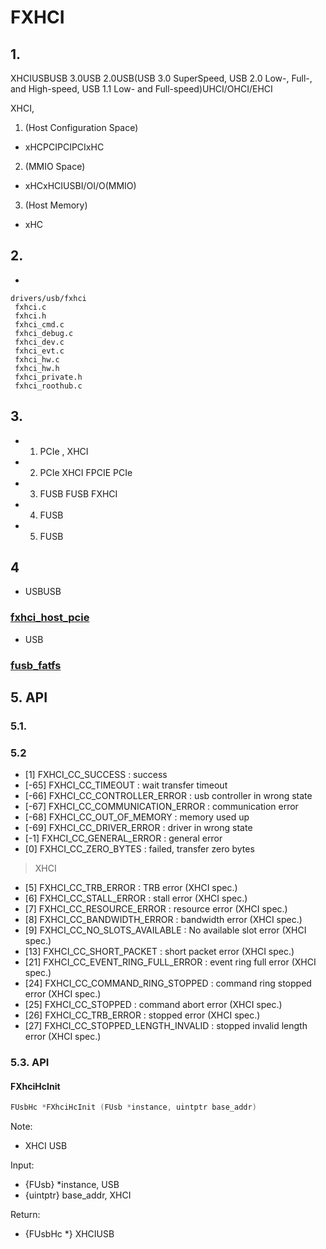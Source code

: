 # FXHCI 

## 1. 

XHCIUSBUSB 3.0USB 2.0USB(USB 3.0 SuperSpeed, USB 2.0 Low-, Full-, and High-speed, USB 1.1 Low- and Full-speed)UHCI/OHCI/EHCI

XHCI,

1. (Host Configuration Space)

- xHCPCIPCIPCIxHC

2. (MMIO Space)

- xHCxHCIUSBI/OI/O(MMIO)

3. (Host Memory)

- xHC

## 2. 

- 

```
drivers/usb/fxhci
 fxhci.c
 fxhci.h
 fxhci_cmd.c
 fxhci_debug.c
 fxhci_dev.c
 fxhci_evt.c
 fxhci_hw.c
 fxhci_hw.h
 fxhci_private.h
 fxhci_roothub.c
```

## 3. 

- 1.  PCIe ,  XHCI 
- 2.  PCIe  XHCI  FPCIE  PCIe 
- 3.  FUSB  FUSB  FXHCI 
- 4.  FUSB 
- 5.  FUSB   

## 4 

- USBUSB
### [fxhci_host_pcie](../../../baremetal/example/peripheral/usb/fxhci_host_pcie)

- USB
### [fusb_fatfs](../../../baremetal/example/storage/fusb_fatfs)

## 5. API

### 5.1. 



### 5.2  

- [1] FXHCI_CC_SUCCESS : success
- [-65] FXHCI_CC_TIMEOUT : wait transfer timeout
- [-66] FXHCI_CC_CONTROLLER_ERROR : usb controller in wrong state
- [-67] FXHCI_CC_COMMUNICATION_ERROR : communication error
- [-68] FXHCI_CC_OUT_OF_MEMORY : memory used up
- [-69] FXHCI_CC_DRIVER_ERROR : driver in wrong state
- [-1] FXHCI_CC_GENERAL_ERROR : general error
- [0] FXHCI_CC_ZERO_BYTES : failed, transfer zero bytes

>XHCI
- [5] FXHCI_CC_TRB_ERROR : TRB error (XHCI spec.)
- [6] FXHCI_CC_STALL_ERROR : stall error (XHCI spec.)
- [7] FXHCI_CC_RESOURCE_ERROR : resource error (XHCI spec.)
- [8] FXHCI_CC_BANDWIDTH_ERROR : bandwidth error (XHCI spec.)
- [9] FXHCI_CC_NO_SLOTS_AVAILABLE : No available slot error (XHCI spec.)
- [13] FXHCI_CC_SHORT_PACKET : short packet error (XHCI spec.)
- [21] FXHCI_CC_EVENT_RING_FULL_ERROR : event ring full error (XHCI spec.)
- [24] FXHCI_CC_COMMAND_RING_STOPPED : command ring stopped error (XHCI spec.)
- [25] FXHCI_CC_STOPPED : command abort error (XHCI spec.)
- [26] FXHCI_CC_TRB_ERROR : stopped error (XHCI spec.)
- [27] FXHCI_CC_STOPPED_LENGTH_INVALID : stopped invalid length error (XHCI spec.)

### 5.3. API

#### FXhciHcInit

```c
FUsbHc *FXhciHcInit (FUsb *instance, uintptr base_addr)
```

Note:

- XHCI USB 

Input:

- {FUsb} *instance, USB
- {uintptr} base_addr, XHCI

Return:

- {FUsbHc *} XHCIUSB
